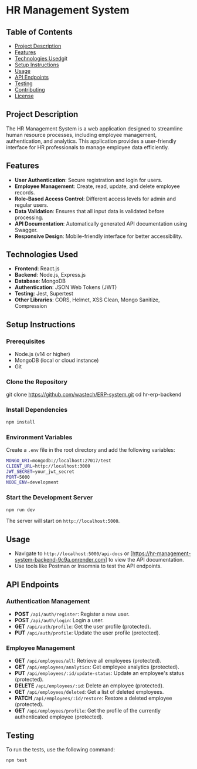 # HR Management System

## Table of Contents
- [Project Description](#project-description)
- [Features](#features)
- [Technologies Used](#technologies-used)git
- [Setup Instructions](#setup-instructions)
- [Usage](#usage)
- [API Endpoints](#api-endpoints)
- [Testing](#testing)
- [Contributing](#contributing)
- [License](#license)

## Project Description
The HR Management System is a web application designed to streamline human resource processes, including employee management, authentication, and analytics. This application provides a user-friendly interface for HR professionals to manage employee data efficiently.

## Features
- **User Authentication**: Secure registration and login for users.
- **Employee Management**: Create, read, update, and delete employee records.
- **Role-Based Access Control**: Different access levels for admin and regular users.
- **Data Validation**: Ensures that all input data is validated before processing.
- **API Documentation**: Automatically generated API documentation using Swagger.
- **Responsive Design**: Mobile-friendly interface for better accessibility.

## Technologies Used
- **Frontend**: React.js
- **Backend**: Node.js, Express.js
- **Database**: MongoDB
- **Authentication**: JSON Web Tokens (JWT)
- **Testing**: Jest, Supertest
- **Other Libraries**: CORS, Helmet, XSS Clean, Mongo Sanitize, Compression

## Setup Instructions

### Prerequisites
- Node.js (v14 or higher)
- MongoDB (local or cloud instance)
- Git

### Clone the Repository

git clone https://github.com/wastech/ERP-system.git
cd hr-erp-backend

### Install Dependencies

```bash
npm install
```

### Environment Variables
Create a `.env` file in the root directory and add the following variables:
```bash
MONGO_URI=mongodb://localhost:27017/test
CLIENT_URL=http://localhost:3000
JWT_SECRET=your_jwt_secret
PORT=5000
NODE_ENV=development
```

### Start the Development Server
```bash
npm run dev
```
The server will start on `http://localhost:5000`.

## Usage
- Navigate to `http://localhost:5000/api-docs` or [https://hr-management-system-backend-9c9a.onrender.com] to view the API documentation.
- Use tools like Postman or Insomnia to test the API endpoints.

## API Endpoints
### Authentication Management
- **POST** `/api/auth/register`: Register a new user.
- **POST** `/api/auth/login`: Login a user.
- **GET** `/api/auth/profile`: Get the user profile (protected).
- **PUT** `/api/auth/profile`: Update the user profile (protected).

### Employee Management
- **GET** `/api/employees/all`: Retrieve all employees (protected).
- **GET** `/api/employees/analytics`: Get employee analytics (protected).
- **PUT** `/api/employees/:id/update-status`: Update an employee's status (protected).
- **DELETE** `/api/employees/:id`: Delete an employee (protected).
- **GET** `/api/employees/deleted`: Get a list of deleted employees.
- **PATCH** `/api/employees/:id/restore`: Restore a deleted employee (protected).
- **GET** `/api/employees/profile`: Get the profile of the currently authenticated employee (protected).

## Testing
To run the tests, use the following command:
```bash
npm test
```
